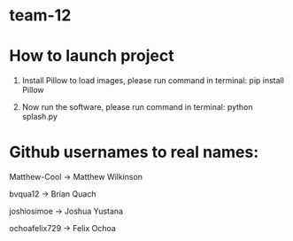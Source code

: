 # team-12

# How to launch project

1. Install Pillow to load images, please run command in terminal:
pip install Pillow

2. Now run the software, please run command in terminal:
python splash.py

# Github usernames to real names:
Matthew-Cool -> Matthew Wilkinson

bvqua12 -> Brian Quach

joshiosimoe -> Joshua Yustana

ochoafelix729 -> Felix Ochoa
